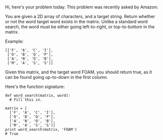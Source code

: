Hi, here's your problem today. This problem was recently asked by Amazon:

You are given a 2D array of characters, and a target string. Return whether or not the word target word exists in the matrix. Unlike a standard word search, the word must be either going left-to-right, or top-to-bottom in the matrix.

Example:
```
[['F', 'A', 'C', 'I'],
 ['O', 'B', 'Q', 'P'],
 ['A', 'N', 'O', 'B'],
 ['M', 'A', 'S', 'S']]
```
Given this matrix, and the target word FOAM, you should return true, as it can be found going up-to-down in the first column.

Here's the function signature:
```
def word_search(matrix, word):
  # Fill this in.
  
matrix = [
  ['F', 'A', 'C', 'I'],
  ['O', 'B', 'Q', 'P'],
  ['A', 'N', 'O', 'B'],
  ['M', 'A', 'S', 'S']]
print word_search(matrix, 'FOAM')
# True
```